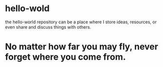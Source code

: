 # hello-wold
the hello-world repository can be a place where I store  ideas, resources, or even share and discuss things with others.
# No matter how far you may fly, never forget where you come from.

